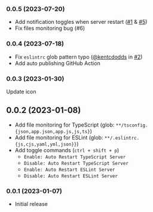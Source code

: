 ### 0.0.5 (2023-07-20)
* Add notification toggles when server restart ([#1](https://github.com/neotan/vscode-auto-restart-typescript-eslint-servers/issues/1) & [#5](https://github.com/neotan/vscode-auto-restart-typescript-eslint-servers/issues/5))
* Fix files monitoring bug (#6)

### 0.0.4 (2023-07-18)
* Fix `eslintrc` glob pattern typo ([@kentcdodds](https://github.com/kentcdodds) in [#2](https://github.com/neotan/vscode-auto-restart-typescript-eslint-servers/pull/2))
* Add auto publishing GitHub Action

### 0.0.3 (2023-01-30)
Update icon

## 0.0.2 (2023-01-08)
* Add file monitoring for TypeScript (glob: `**/tsconfig.{json,app.json,app.js,js,ts}`) 
* Add file monitoring for ESLint (glob: `**/.eslintrc.{js,cjs,yaml,yml,json}}`)
* Add toggle commands (`ctrl + shift + p`)
  * `Enable: Auto Restart TypeScript Server`
  * `Disable: Auto Restart TypeScript Server`
  * `Enable: Auto Restart ESLint Server`
  * `Disable: Auto Restart ESLint Server`

### 0.0.1 (2023-01-07)
* Initial release
